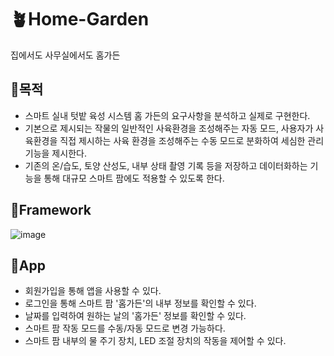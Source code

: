# 🪴Home-Garden
집에서도 사무실에서도 홈가든

## 🌱목적
* 스마트 실내 텃밭 육성 시스템 홈 가든의 요구사항을 분석하고 실제로 구현한다.
* 기본으로 제시되는 작물의 일반적인 사육환경을 조성해주는 자동 모드, 사용자가 사육환경을 직접 제시하는 사육 환경을 조성해주는 수동 모드로 분화하여 세심한 관리 기능을 제시한다. 
* 기존의 온/습도, 토양 산성도, 내부 상태 촬영 기록 등을 저장하고 데이터화하는 기능을 통해 대규모 스마트 팜에도 적용할 수 있도록 한다.

## 🌱Framework
![image](https://user-images.githubusercontent.com/35029025/150447427-5c0ce479-d43f-4060-a19c-442c66ea27b5.png)

## 🌱App
* 회원가입을 통해 앱을 사용할 수 있다.
* 로그인을 통해 스마트 팜 '홈가든'의 내부 정보를 확인할 수 있다.
* 날짜를 입력하여 원하는 날의 '홈가든' 정보를 확인할 수 있다.
* 스마트 팜 작동 모드를 수동/자동 모드로 변경 가능하다.
* 스마트 팜 내부의 물 주기 장치, LED 조절 장치의 작동을 제어할 수 있다.